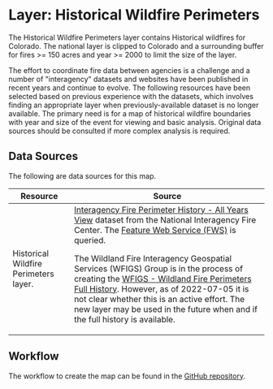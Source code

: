 # Layer: Historical Wildfire Perimeters #

The Historical Wildfire Perimeters layer contains Historical wildfires for Colorado.
The national layer is clipped to Colorado and a surrounding buffer
for fires >= 150 acres and year >= 2000
to limit the size of the layer.

The effort to coordinate fire data between agencies is a challenge and a number of
"interagency" datasets and websites have been published in recent years and continue to evolve.
The following resources have been selected based on previous experience with the datasets,
which involves finding an appropriate layer when previously-available dataset is no longer available.
The primary need is for a map of historical wildfire boundaries with year and size of the event
for viewing and basic analysis.
Original data sources should be consulted if more complex analysis is required.

## Data Sources ##

The following are data sources for this map.

| **Resource** | **Source** |
| -- | -- |
| Historical Wildfire Perimeters layer. | [Interagency Fire Perimeter History - All Years View](https://data-nifc.opendata.arcgis.com/datasets/nifc::interagencyfireperimeterhistory-all-years-view/about) dataset from the National Interagency Fire Center.  The [Feature Web Service (FWS)](https://services3.arcgis.com/T4QMspbfLg3qTGWY/arcgis/rest/services/InteragencyFirePerimeterHistory_All_Years_View/FeatureServer/0/query) is queried.<p>The Wildland Fire Interagency Geospatial Services (WFIGS) Group is in the process of creating the [WFIGS - Wildland Fire Perimeters Full History](https://data-nifc.opendata.arcgis.com/datasets/nifc::wfigs-wildland-fire-perimeters-full-history/about).  However, as of 2022-07-05 it is not clear whether this is an active effort.  The new layer may be used in the future when and if the full history is available.</p> |

## Workflow ##

The workflow to create the map can be found in the
[GitHub repository](https://github.com/OpenWaterFoundation/owf-infomapper-co-boulder/tree/master/workflow/CurrentConditions/Environment-Wildfires).
